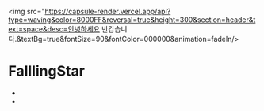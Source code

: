 <img src="https://capsule-render.vercel.app/api?type=waving&color=8000FF&reversal=true&height=300&section=header&text=space&desc=안녕하세요 반갑습니다.&textBg=true&fontSize=90&fontColor=000000&animation=fadeIn/>


# FalllingStar

- 
-
